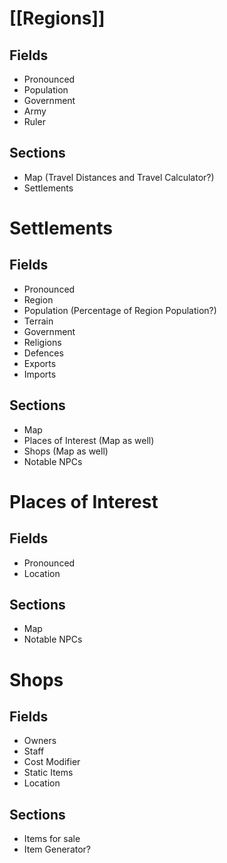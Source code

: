 # [[Regions]] 
## Fields
- Pronounced
- Population
- Government
- Army
- Ruler
## Sections
- Map (Travel Distances and Travel Calculator?)
- Settlements

# Settlements
## Fields
- Pronounced
- Region
- Population (Percentage of Region Population?)
- Terrain
- Government
- Religions
- Defences
- Exports
- Imports
## Sections
- Map
- Places of Interest (Map as well)
- Shops (Map as well)
- Notable NPCs

# Places of Interest
## Fields
- Pronounced
- Location
## Sections
- Map
- Notable NPCs

# Shops
## Fields
- Owners
- Staff
- Cost Modifier
- Static Items
- Location
## Sections
- Items for sale
- Item Generator?